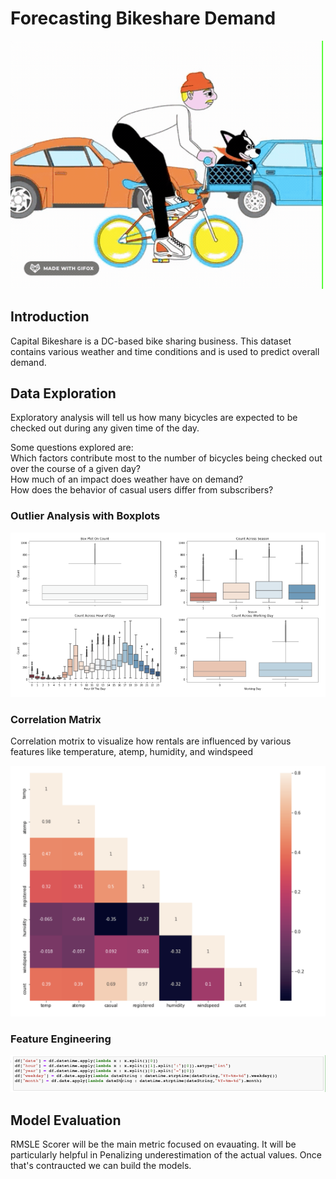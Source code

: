 # Forecasting Bikeshare Demand<br>

<img src='visualizations/bikes.gif' width=500>

## Introduction
Capital Bikeshare is a DC-based bike sharing business. This dataset contains various weather and time conditions and is used to predict overall demand. 

## Data Exploration

Exploratory analysis will tell us how many bicycles are expected to be checked out during any given time of the day.<br>

Some questions explored are:<br>
Which factors contribute most to the number of bicycles being checked out over the course of a given day?<br>
How much of an impact does weather have on demand?<br>
How does the behavior of casual users differ from subscribers?<br>

### Outlier Analysis with Boxplots

<img src='visualizations/boxplots.png' width=700>

### Correlation Matrix
Correlation motrix to visualize how rentals are influenced by various features like temperature, atemp, humidity, and windspeed

<img src='visualizations/matrix.png' width=700>

### Feature Engineering

<img src='visualizations/feature engineering.png' width=1000>

## Model Evaluation

RMSLE Scorer will be the main metric focused on evauating. It will be particularly helpful in Penalizing underestimation of the actual values. Once that's contraucted we can build the models.





